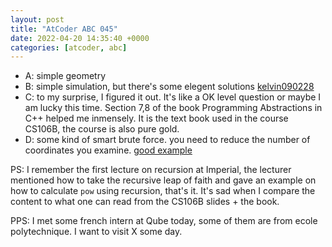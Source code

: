 ```yaml
---
layout: post
title: "AtCoder ABC 045"
date: 2022-04-20 14:35:40 +0000
categories: [atcoder, abc]
---
```

- A: simple geometry
- B: simple simulation, but there's some elegent solutions [kelvin090228][link]
- C: to my surprise, I figured it out. It's like a OK level question or maybe I am lucky this time.
Section 7,8 of the book Programming Abstractions in C++ helped me inmensely. It is the text book
used in the course CS106B, the course is also pure gold.
- D: some kind of smart brute force. you need to reduce the number of coordinates you examine. [good example][link2]

PS: I remember the first lecture on recursion at Imperial, the lecturer mentioned how to take the recursive leap of faith
and gave an example on how to calculate `pow` using recursion, that's it. It's sad when I compare the content to what one can read from the CS106B slides + the book.

PPS: I met some french intern at Qube today, some of them are from ecole polytechnique. I want to visit X some day.

[link]: https://atcoder.jp/contests/abc045/submissions/31118725
[link2]: https://atcoder.jp/contests/abc045/submissions/29616419